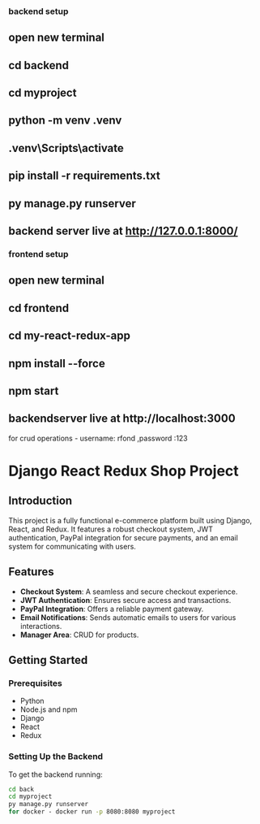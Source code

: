 ### backend setup
## open new terminal
## cd backend
## cd myproject
## python -m venv .venv
## .venv\Scripts\activate
## pip install -r requirements.txt
## py manage.py runserver
## backend server live at http://127.0.0.1:8000/


### frontend setup
## open new terminal
## cd frontend
## cd my-react-redux-app
## npm install --force
## npm start
## backendserver live at http://localhost:3000


for crud operations - username: rfond ,password :123

# Django React Redux Shop Project

## Introduction
This project is a fully functional e-commerce platform built using Django, React, and Redux. It features a robust checkout system, JWT authentication, PayPal integration for secure payments, and an email system for communicating with users.

## Features
- **Checkout System**: A seamless and secure checkout experience.
- **JWT Authentication**: Ensures secure access and transactions.
- **PayPal Integration**: Offers a reliable payment gateway.
- **Email Notifications**: Sends automatic emails to users for various interactions.
- **Manager Area**: CRUD for products.


## Getting Started


### Prerequisites
- Python
- Node.js and npm
- Django
- React
- Redux

### Setting Up the Backend
To get the backend running:

```bash
cd back
cd myproject
py manage.py runserver
for docker - docker run -p 8080:8080 myproject



